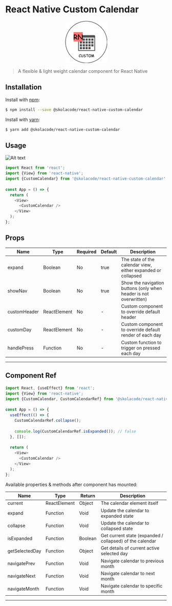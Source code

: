 # React Native Custom Calendar

<center>

![Alt text](icon.png?raw=true "Icon")

</center>

> A flexible & light weight calendar component for React Native


## Installation

Install with [npm](https://www.npmjs.com/):

```sh
$ npm install --save @skolacode/react-native-custom-calendar
```

Install with [yarn](https://yarnpkg.com):

```sh
$ yarn add @skolacode/react-native-custom-calendar
```


## Usage

![Alt text](demo.gif?raw=true "Demo")

```javascript
import React from 'react';
import {View} from 'react-native';
import {CustomCalendar} from '@skolacode/react-native-custom-calendar'

const App = () => {
  return (
    <View>
      <CustomCalendar />
    </View>
  );
};
```


## Props

| Name         | Type         | Required | Default | Description                                                      |
| ------------ | ------------ | -------- | ------- | ---------------------------------------------------------------- |
| expand       | Boolean      | No       | true    | The state of the calendar view, either expanded or collapsed     |
| showNav      | Boolean      | No       | true    | Show the navigation buttons (only when header is not overwritten)|
| customHeader | ReactElement | No       | -       | Custom component to override default header                      |
| customDay    | ReactElement | No       | -       | Custom component to override default render of each day          |
| handlePress  | Function     | No       | -       | Custom function to trigger on pressed each day                   |

---


## Component Ref

```javascript
import React, {useEffect} from 'react';
import {View} from 'react-native';
import {CustomCalendar, CustomCalendarRef} from '@skolacode/react-native-custom-calendar'

const App = () => {
  useEffect(() => {
    CustomCalendarRef.collapse();

    console.log(CustomCalendarRef.isExpanded()); // false
  }, []);
  
  return (
    <View>
      <CustomCalendar />
    </View>
  );
};
```

Available properties & methods after component has mounted:

| Name           | Type         | Return  | Description                                                 |
| -------------- | ------------ | ------- | ----------------------------------------------------------- |
| current        | ReactElement | Object  | The calendar element itself                                 |
| expand         | Function     | Void    | Update the calendar to expanded state                       |
| collapse       | Function     | Void    | Update the calendar to collapsed state                      |
| isExpanded     | Function     | Boolean | Get current state (expanded / collapsed) of the calendar    |
| getSelectedDay | Function     | Object  | Get details of current active selected day                  |
| navigatePrev   | Function     | Void    | Navigate calendar to previous month                         |
| navigateNext   | Function     | Void    | Navigate calendar to next month                             |
| navigateMonth  | Function     | Void    | Navigate calendar to specific month                         |

---
